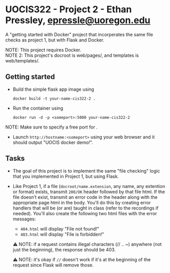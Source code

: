 # UOCIS322 - Project 2 - Ethan Pressley, epressle@uoregon.edu #

A "getting started with Docker" project that incorperates the same file checks as project 1, but with Flask and Docker.


NOTE: This project requires Docker.  
NOTE 2: This project's docroot is web/pages/, and templates is web/templates/.

## Getting started

* Build the simple flask app image using

  ```
  docker build -t your-name-cis322-2 .
  ```
* Run the container using

  ```
  docker run -d -p <someport>:5000 your-name-cis322-2
  ```
NOTE: Make sure to specify a free port for <someport>.
* Launch `http://hostname:<someport>` using your web browser and it should output "UOCIS docker demo!".

## Tasks

* The goal of this project is to implement the same "file checking" logic that you implemented in Project 1, but using Flask.

* Like Project 1, if a file (`docroot/name.extension`, any name, any extention or format) exists, transmit `200/OK` header followed by that file html. If the file doesn't exist, transmit an error code in the header along with the appropriate page html in the body. You'll do this by creating error handlers that will be (or are) taught in class (refer to the recordings if needed). You'll also create the following two html files with the error messages:
    * `404.html` will display "File not found!"
    * `403.html` will display "File is forbidden!"

    ⚠️ NOTE: if a request contains illegal characters (// .. ~) anywhere (not just the beginning), the response should be 403.
    
    ⚠️ NOTE: it's okay if `//` doesn't work if it's at the beginning of the request since Flask will remove those.
